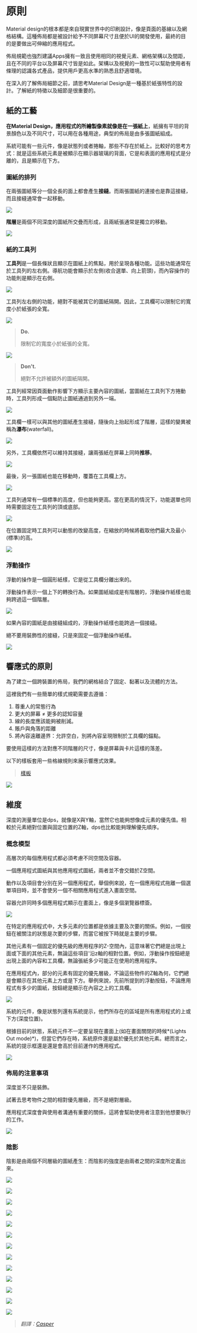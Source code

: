 # 原則

Material design的根本都是來自現實世界中的印刷設計，像是頁面的基線以及網格結構。這種佈局都是被設計給予不同屏幕尺寸且便於UI的開發使用，最終的目的是要做出可伸縮的應用程式。

佈局規範也強烈建議Apps擁有一致且使用相同的視覺元素、網格架構以及間距，且在不同的平台以及屏幕尺寸皆是如此。架構以及視覺的一致性可以幫助使用者有條理的認識各式產品，提供用戶更高水準的熟悉且舒適環境。


在深入的了解佈局細節之前，請思考Material Design是一種基於紙張特性的設計。了解紙的特徵以及細節是很重要的。


## 紙的工藝

**在Material Design，應用程式的所繪製像素就像是在一張紙上**，紙擁有平坦的背景顏色以及不同尺寸，可以用在各種用途，典型的佈局是由多張圖紙組成。


系統可能有一些元件，像是狀態列或者捲軸，那些不存在於紙上。比較好的思考方式：就是這些系統元素是被顯示在顯示器玻璃的背面，它是和表面的應用程式是分離的，且是顯示在下方。

### 圖紙的排列

在兩張圖紙等分一個全長的面上都會產生**接縫**。而兩張圖紙的連接也是靠這接縫，而且接縫通常會一起移動。


![](images/layout/Layout-principles-papercraft-papercraft-01a_large_xhdpi.png)


**階層**是兩個不同深度的圖紙所交疊而形成，且兩紙張通常是獨立的移動。

![](images/layout/Layout-principles-papercraft-papercraft-03a_large_xhdpi.png)

### 紙的工具列

**工具列**是一個長條狀且顯示在圖紙上的焦點，用於呈現各種功能。這些功能通常在於工具列的左右側。導航功能會顯示於左側(收合選單、向上箭頭)，而內容操作的功能則是顯示在右側。

![](images/layout/layout-principles-papercraft-papercraft-03_MISSINGASSET_large_xhdpi.png)


工具列左右側的功能，絕對不能被其它的圖紙隔開。因此，工具欄可以限制它的寬度小於紙張的全寬。

![](images/layout/papercraft-04_large_xhdpi.png)

> **Do.**
>
> 限制它的寬度小於紙張的全寬。

![](images/layout/papercraft-04_dont_large_xhdpi.png)

> **Don't.**
>
> 絕對不允許被額外的圖紙隔開。

工具列經常因頁面動作影響下方顯示主要內容的圖紙，當圖紙在工具列下方捲動時，工具列形成一個點防止圖紙通過到另外一端。

![](images/layout/layout-principles-papercraft-papercraft-05a_large_xhdpi.png)

工具欄一樣可以與其他的圖紙產生接縫，隨後向上抬起形成了階層，這樣的變異被稱為**瀑布**(waterfall)。

![](images/layout/layout-principles-papercraft-papercraft-06a_large_xhdpi.png)

另外，工具欄依然可以維持其接縫，讓兩張紙在屏幕上同時**推移**。


![](images/layout/layout-principles-papercraft-papercraft-07a_large_xhdpi.png)

最後，另一張圖紙也能在移動時，覆蓋在工具欄上方。

![](images/layout/layout-principles-papercraft-papercraft-08a_large_xhdpi.png)

工具列通常有一個標準的高度，但也能夠更高。當在更高的情況下，功能選單也同時需要固定在工具列的頂或底部。

![](images/layout/layout-principles-papercraft-papercraft-09a_large_xhdpi.png)


在位置固定時工具列可以動態的改變高度，在縮放的時候將截取他們最大及最小(標準)的高。

![](images/layout/layout-principles-papercraft-papercraft-10a_large_xhdpi.png)



### 浮動操作

浮動的操作是一個圓形紙樣，它是從工具欄分離出來的。

浮動操作表示一個上下的轉換行為。如果圖紙組成是有階層的，浮動操作紙樣也能夠跨過這一個階層。



![](images/layout/layout-principles-papercraft-papercraft-11a_large_xhdpi.png)

如果內容的圖紙是由接縫組成的，浮動操作紙樣也能跨過一個接縫。

絕不要用裝飾性的接縫，只是來固定一個浮動操作紙樣。

![](images/layout/layout-principles-papercraft-papercraft-12a_large_xhdpi.png)


## 響應式的原則

為了建立一個跨裝置的佈局，我們的網格結合了固定、黏著以及流體的方法。

這裡我們有一些簡單的樣式規範需要去遵循：

1. 尊重人的常態行為
2. 更大的屏幕 ≠ 更多的認知容量
3. 線的長度應該能夠被削減。
4. 賬戶與角落的距離
5. 將內容遠離邊界：允許空白，別將內容呈現限制於工具欄的錨點。

要使用這樣的方法對應不同階層的尺寸，像是屏幕與卡片這樣的落差。

以下的樣板套用一些格線規則來展示響應式效果。

> [樣板](http://material-design.storage.googleapis.com/downloads/Layout_Desktop_Whiteframe.ai)

![](images/layout/layout-principles-responsive-responsive-01_large_xhdpi.png)

## 維度


深度的測量單位是dps，就像是X與Y軸，當然它也能夠想像成元素的優先值。相較於元素絕對位置與固定位置的Z軸，dps也比較能夠理解優先順序。

### 概念模型

高層次的每個應用程式都必須考慮不同空間及容器。

一個應用程式圖紙與其他應用程式圖紙，兩者並不會交錯於Z空間。

動作以及項目會分別在另一個應用程式，舉個例來說，在一個應用程式拖離一個選單項目時，並不會使另一個不相關應用程式進入畫面空間。

容器允許同時多個應用程式顯示在畫面上，像是多個瀏覽器標簽。

![](images/layout/layout-principles-dimensionality-dimensionality-01_large_xhdpi.png)


在特定的應用程式中，大多元素的位置都是依據主要及次要的關係。例如，一個按鈕在被關注的狀態是次要的步驟，而當它被按下時就是主要的步驟。



其他元素有一個固定的優先級的應用程序的Z-空間內，這意味著它們總是出現上面或下面的其他元素，無論這些項目'沿z軸的相對位置。例如，浮動操作按鈕總是出現上面的內容和工具欄，無論張紙多少可能正在使用的應用程序。

在應用程式內，部分的元素有固定的優先層級，不論這些物件的Z軸為何，它們總是會顯示在其他元素上方或是下方。舉例來說，先前所提到的浮動按鈕，不論應用程式有多少的圖紙，按鈕總是顯示在內容之上的工具欄。

![](images/layout/layout-principles-dimensionality-dimensionality-02_large_xhdpi.png)

系統的元件，像是狀態列還有系統提示，他們所存在的區域是所有應用程式的上或下方(深度位置)。

根據目前的狀態，系統元件不一定要呈現在畫面上(如在畫面關閉的時候*(Lights Out mode)*)，但當它們存在時，系統原件還是屬於優先於其他元素。總而言之，系統的提示框還是還是會高於目前運作的應用程式。


![](images/layout/layout-principles-dimensionality-dimensionality-03_large_xhdpi.png)

### 佈局的注意事項

深度並不只是裝飾。

試著去思考物件之間的相對優先層級，而不是絕對層級。

應用程式深度會與使用者溝通有重要的關係，這將會幫助使用者注意到他想要執行的工作。

![](images/layout/layout-principles-dimensionality-dimensionality-04_large_xhdpi.png)

### 陰影

陰影是由兩個不同層級的圖紙產生：而陰影的強度是由兩者之間的深度所定義出來。

![](images/layout/layout-principles-dimensionality-shadows-01_large_xhdpi.png)

![](images/layout/layout-principles-dimensionality-shadows-08_large_xhdpi.png)

![](images/layout/layout-principles-dimensionality-shadows-02_large_xhdpi.png)

![](images/layout/layout-principles-dimensionality-shadows-08_large_xhdpi.png)

![](images/layout/layout-principles-dimensionality-shadows-03_large_xhdpi.png)

![](images/layout/layout-principles-dimensionality-shadows-08_large_xhdpi.png)

![](images/layout/layout-principles-dimensionality-shadows-04_large_xhdpi.png)

![](images/layout/layout-principles-dimensionality-shadows-08_large_xhdpi.png)

![](images/layout/layout-principles-dimensionality-shadows-05_large_xhdpi.png)

![](images/layout/layout-principles-dimensionality-shadows-08_large_xhdpi.png)

![](images/layout/layout-principles-dimensionality-shadows-06_large_xhdpi.png)

![](images/layout/layout-principles-dimensionality-shadows-08_large_xhdpi.png)

![](images/layout/layout-principles-dimensionality-shadows-07_large_xhdpi.png)




> *翻譯：[Casper](https://www.facebook.com/chihcheng.wang.3)*
